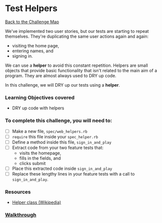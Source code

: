 # Test Helpers

[Back to the Challenge Map](00_challenge_map.md)

We've implemented two user stories, but our tests are starting to repeat themselves. They're duplicating the same user actions again and again: 

- visiting the home page, 
- entering names, and 
- signing in. 

We can use a **helper** to avoid this constant repetition. Helpers are small objects that provide basic functionality that isn't related to the main aim of a program. They are almost always used to DRY up code.

In this challenge, we will DRY up our tests using a **helper**.

### Learning Objectives covered
- DRY up code with helpers

### To complete this challenge, you will need to:

- [ ] Make a new file, `spec/web_helpers.rb`
- [ ] `require` this file inside your `spec_helper.rb`
- [ ] Define a method inside this file, `sign_in_and_play`
- [ ] Extract code from your two feature tests that:
  - visits the homepage, 
  - fills in the fields, and 
  - clicks submit
- [ ] Place this extracted code inside `sign_in_and_play`
- [ ] Replace these lengthy lines in your feature tests with a call to `sign_in_and_play`.

### Resources

- [Helper class (Wikipedia)](https://en.wikipedia.org/wiki/Helper_class)

### [Walkthrough](solutions/21_test_helpers.md)
